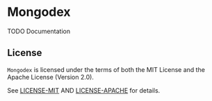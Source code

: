 # Mongodex

TODO Documentation

## License

`Mongodex` is licensed under the terms of both the MIT License and the Apache
License (Version 2.0).

See [LICENSE-MIT](LICENSE-MIT) AND [LICENSE-APACHE](LICENSE-APACHE) for details.